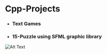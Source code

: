 # Cpp-Projects

- ### Text Games
- ### 15-Puzzle using SFML graphic library
![Alt Text](https://github.com/haris-mujeeb/Cpp-Projects/blob/main/15_Puzzle/15-Puzzle.gif?raw=true)

